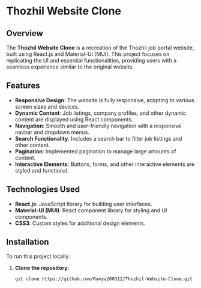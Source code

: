 # Thozhil Website Clone

## Overview
The **Thozhil Website Clone** is a recreation of the Thozhil job portal website, built using React.js and Material-UI (MUI). This project focuses on replicating the UI and essential functionalities, providing users with a seamless experience similar to the original website.

## Features
- **Responsive Design**: The website is fully responsive, adapting to various screen sizes and devices.
- **Dynamic Content**: Job listings, company profiles, and other dynamic content are displayed using React components.
- **Navigation**: Smooth and user-friendly navigation with a responsive navbar and dropdown menus.
- **Search Functionality**: Includes a search bar to filter job listings and other content.
- **Pagination**: Implemented pagination to manage large amounts of content.
- **Interactive Elements**: Buttons, forms, and other interactive elements are styled and functional.

## Technologies Used
- **React.js**: JavaScript library for building user interfaces.
- **Material-UI (MUI)**: React component library for styling and UI components.
- **CSS3**: Custom styles for additional design elements.

## Installation
To run this project locally:

1. **Clone the repository:**
   ```bash
   git clone https://github.com/Ramya200312/Thozhil-Website-Clone.git
